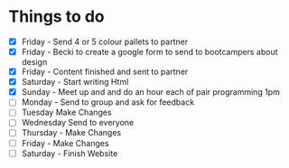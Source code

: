 # Things to do


- [x] Friday - Send 4 or 5 colour pallets to partner
- [x] Friday - Becki to create a google form to send to bootcampers about design  
- [x] Friday - Content finished and sent to partner 
- [x] Saturday - Start writing Html 
- [x] Sunday - Meet up and and do an hour each of pair programming 1pm 
- [ ] Monday - Send to group and ask for feedback 
- [ ] Tuesday Make Changes
- [ ] Wednesday Send to everyone 
- [ ] Thursday - Make Changes 
- [ ] Friday - Make Changes
- [ ] Saturday - Finish Website 